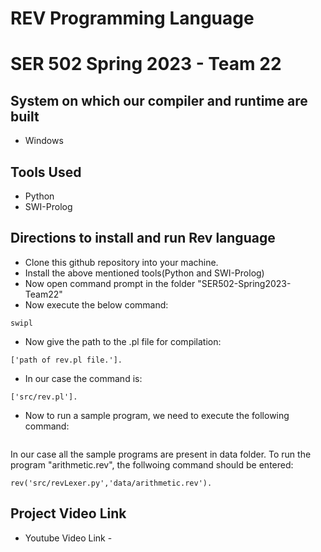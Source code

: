 # REV Programming Language
# SER 502 Spring 2023 - Team 22

## System on which our compiler and runtime are built
- Windows

## Tools Used
- Python
- SWI-Prolog


## Directions to install and run Rev language
- Clone this github repository into your machine.
- Install the above mentioned tools(Python and SWI-Prolog)
- Now open command prompt in the folder "SER502-Spring2023-Team22"
- Now execute the below command:


```
swipl

```
- Now give the path to the .pl file for compilation:
```
['path of rev.pl file.'].
```
- In our case the command is:
```
['src/rev.pl'].
```
- Now to run a sample program, we need to execute the following command:
```rev('path of revLexer.py file','path of the input program file').
```
In our case all the sample programs are present in data folder. To run the program "arithmetic.rev", the follwoing command should be entered:
```
rev('src/revLexer.py','data/arithmetic.rev').
```
## Project Video Link

- Youtube Video Link -

